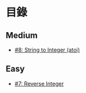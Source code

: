 # 目錄
## Medium
* [#8: String to Integer (atoi)](https://github.com/RevansChen/online-judge/tree/master/LeetCode/8_string-to-integer-atoi/)
## Easy
* [#7: Reverse Integer](https://github.com/RevansChen/online-judge/tree/master/LeetCode/7_reverse-integer/)